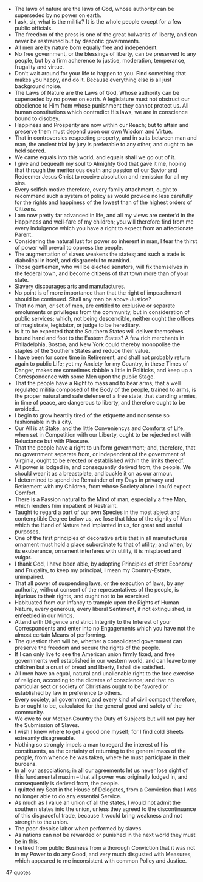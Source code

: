  - The laws of nature are the laws of God, whose authority can be superseded by no power on earth.
 - I ask, sir, what is the militia? It is the whole people except for a few public officials.
 - The freedom of the press is one of the great bulwarks of liberty, and can never be restrained but by despotic governments.
 - All men are by nature born equally free and independent.
 - No free government, or the blessings of liberty, can be preserved to any people, but by a firm adherence to justice, moderation, temperance, frugality and virtue.
 - Don’t wait around for your life to happen to you. Find something that makes you happy, and do it. Because everything else is all just background noise.
 - The Laws of Nature are the Laws of God, Whose authority can be superseded by no power on earth. A legislature must not obstruct our obedience to Him from whose punishment they cannot protect us. All human constitutions which contradict His laws, we are in conscience bound to disobey.
 - Happiness and Prosperity are now within our Reach; but to attain and preserve them must depend upon our own Wisdom and Virtue.
 - That in controversies respecting property, and in suits between man and man, the ancient trial by jury is preferable to any other, and ought to be held sacred.
 - We came equals into this world, and equals shall we go out of it.
 - I give and bequeath my soul to Almighty God that gave it me, hoping that through the meritorious death and passion of our Savior and Redeemer Jesus Christ to receive absolution and remission for all my sins.
 - Every selfish motive therefore, every family attachment, ought to recommend such a system of policy as would provide no less carefully for the rights and happiness of the lowest than of the highest orders of Citizens.
 - I am now pretty far advanced in life, and all my views are center’d in the Happiness and well-fare of my children; you will therefore find from me every Indulgence which you have a right to expect from an affectionate Parent.
 - Considering the natural lust for power so inherent in man, I fear the thirst of power will prevail to oppress the people.
 - The augmentation of slaves weakens the states; and such a trade is diabolical in itself, and disgraceful to mankind.
 - Those gentlemen, who will be elected senators, will fix themselves in the federal town, and become citizens of that town more than of your state.
 - Slavery discourages arts and manufactures.
 - No point is of more importance than that the right of impeachment should be continued. Shall any man be above Justice?
 - That no man, or set of men, are entitled to exclusive or separate emoluments or privileges from the community, but in consideration of public services; which, not being descendible, neither ought the offices of magistrate, legislator, or judge to be hereditary.
 - Is it to be expected that the Southern States will deliver themselves bound hand and foot to the Eastern States? A few rich merchants in Philadelphia, Boston, and New York could thereby monopolise the staples of the Southern States and reduce their value.
 - I have been for some time in Retirement, and shall not probably return again to public Life; yet my Anxiety for my Country, in these Times of Danger, makes me sometimes dabble a little in Politicks, and keep up a Correspondence with some Men upon the public Stage.
 - That the people have a Right to mass and to bear arms; that a well regulated militia composed of the Body of the people, trained to arms, is the proper natural and safe defense of a free state, that standing armies, in time of peace, are dangerous to liberty, and therefore ought to be avoided...
 - I begin to grow heartily tired of the etiquette and nonsense so fashionable in this city.
 - Our All is at Stake, and the little Conveniencys and Comforts of Life, when set in Competition with our Liberty, ought to be rejected not with Reluctance but with Pleasure.
 - That the people have a right to uniform government; and, therefore, that no government separate from, or independent of the government of Virginia, ought to be erected or established within the limits thereof.
 - All power is lodged in, and consequently derived from, the people. We should wear it as a breastplate, and buckle it on as our armour.
 - I determined to spend the Remainder of my Days in privacy and Retirement with my Children, from whose Society alone I cou’d expect Comfort.
 - There is a Passion natural to the Mind of man, especially a free Man, which renders him impatient of Restraint.
 - Taught to regard a part of our own Species in the most abject and contemptible Degree below us, we lose that Idea of the dignity of Man which the Hand of Nature had implanted in us, for great and useful purposes.
 - One of the first principles of decorative art is that in all manufactures ornament must hold a place subordinate to that of utility; and when, by its exuberance, ornament interferes with utility, it is misplaced and vulgar.
 - I thank God, I have been able, by adopting Principles of strict Economy and Frugality, to keep my principal, I mean my Country-Estate, unimpaired.
 - That all power of suspending laws, or the execution of laws, by any authority, without consent of the representatives of the people, is injurious to their rights, and ought not to be exercised.
 - Habituated from our Infancy to trample upon the Rights of Human Nature, every generous, every liberal Sentiment, if not extinguished, is enfeebled in our Minds.
 - Attend with Diligence and strict Integrity to the Interest of your Correspondents and enter into no Engagements which you have not the almost certain Means of performing.
 - The question then will be, whether a consolidated government can preserve the freedom and secure the rights of the people.
 - If I can only live to see the American union firmly fixed, and free governments well established in our western world, and can leave to my children but a crust of bread and liberty, I shall die satisfied.
 - All men have an equal, natural and unalienable right to the free exercise of religion, according to the dictates of conscience; and that no particular sect or society of Christians ought to be favored or established by law in preference to others.
 - Every society, all government, and every kind of civil compact therefore, is or ought to be, calculated for the general good and safety of the community.
 - We owe to our Mother-Country the Duty of Subjects but will not pay her the Submission of Slaves.
 - I wish I knew where to get a good one myself; for I find cold Sheets extreamly disagreeable.
 - Nothing so strongly impels a man to regard the interest of his constituents, as the certainty of returning to the general mass of the people, from whence he was taken, where he must participate in their burdens.
 - In all our associations; in all our agreements let us never lose sight of this fundamental maxim – that all power was originally lodged in, and consequently is derived from, the people.
 - I quitted my Seat in the House of Delegates, from a Conviction that I was no longer able to do any essential Service.
 - As much as I value an union of all the states, I would not admit the southern states into the union, unless they agreed to the discontinuance of this disgraceful trade, because it would bring weakness and not strength to the union.
 - The poor despise labor when performed by slaves.
 - As nations can not be rewarded or punished in the next world they must be in this.
 - I retired from public Business from a thorough Conviction that it was not in my Power to do any Good, and very much disgusted with Measures, which appeared to me inconsistent with common Policy and Justice.

47 quotes